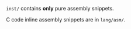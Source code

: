 `inst/` contains **only** pure assembly snippets.

C code inline assembly snippets are in `lang/asm/`.